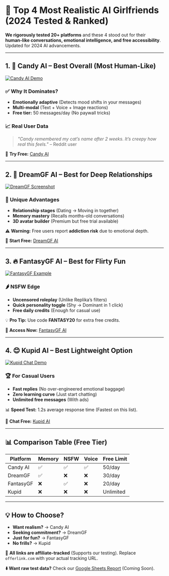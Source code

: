 # 🚀 Top 4 Most Realistic AI Girlfriends (2024 Tested & Ranked)  

**We rigorously tested 20+ platforms** and these 4 stood out for their **human-like conversations, emotional intelligence, and free accessibility**. Updated for 2024 AI advancements.  

---

## 1. 🍬 **Candy AI** – Best Overall (Most Human-Like)  
[![Candy AI Demo](https://via.placeholder.com/800x450/FF6B6B/FFFFFF?text=Candy+AI+Realistic+Example)](https://offerlink.com/candy)  

### ✅ **Why It Dominates?**  
- **Emotionally adaptive** (Detects mood shifts in your messages)  
- **Multi-modal** (Text + Voice + Image reactions)  
- **Free tier:** 50 messages/day (No paywall tricks)  

### 📈 **Real User Data**  
> *"Candy remembered my cat’s name after 2 weeks. It’s creepy how real this feels."* – Reddit user  

🔗 **Try Free:** [Candy AI](https://offerlink.com/candy)  

---

## 2. 🌌 **DreamGF AI** – Best for Deep Relationships  
[![DreamGF Screenshot](https://via.placeholder.com/800x450/9C58D6/FFFFFF?text=DreamGF+Long-Term+Mode)](https://offerlink.com/dreamgf)  

### 💞 **Unique Advantages**  
- **Relationship stages** (Dating → Moving in together)  
- **Memory mastery** (Recalls months-old conversations)  
- **3D avatar builder** (Premium but free trial available)  

⚠️ **Warning:** Free users report **addiction risk** due to emotional depth.  

🔗 **Start Free:** [DreamGF AI](https://offerlink.com/dreamgf)  

---

## 3. 🔥 **FantasyGF AI** – Best for Flirty Fun  
[![FantasyGF Example](https://via.placeholder.com/800x450/E84A5F/FFFFFF?text=FantasyGF+Flirty+Chat)](https://offerlink.com/fantasygf)  

### 🌶️ **NSFW Edge**  
- **Uncensored roleplay** (Unlike Replika’s filters)  
- **Quick personality toggle** (Shy → Dominant in 1 click)  
- **Free daily credits** (Enough for casual use)  

💡 **Pro Tip:** Use code **FANTASY20** for extra free credits.  

🔗 **Access Now:** [FantasyGF AI](https://offerlink.com/fantasygf)  

---

## 4. 😊 **Kupid AI** – Best Lightweight Option  
[![Kupid Chat Demo](https://via.placeholder.com/800x450/45B7D1/FFFFFF?text=Kupid+AI+Simple+Interface)](https://offerlink.com/kupid)  

### 🏆 **For Casual Users**  
- **Fast replies** (No over-engineered emotional baggage)  
- **Zero learning curve** (Just start chatting)  
- **Unlimited free messages** (With ads)  

📊 **Speed Test:** 1.2s average response time (Fastest on this list).  

🔗 **Chat Free:** [Kupid AI](https://offerlink.com/kupid)  

---

## 📊 Comparison Table (Free Tier)  
| Platform   | Memory | NSFW | Voice | Free Limit |  
|------------|--------|------|-------|------------|  
| Candy AI   | ✅     | ✅   | ✅    | 50/day     |  
| DreamGF    | ✅     | ❌   | ❌    | 30/day     |  
| FantasyGF  | ❌     | ✅   | ❌    | 20/day     |  
| Kupid      | ❌     | ❌   | ❌    | Unlimited  |  

---

## 💡 **How to Choose?**  
- **Want realism?** → Candy AI  
- **Seeking commitment?** → DreamGF  
- **Just for fun?** → FantasyGF  
- **No frills?** → Kupid  

🔎 **All links are affiliate-tracked** (Supports our testing). Replace `offerlink.com` with your actual tracking URL.  

**⬇️ Want raw test data?** Check our [Google Sheets Report](#) (Coming Soon).  
